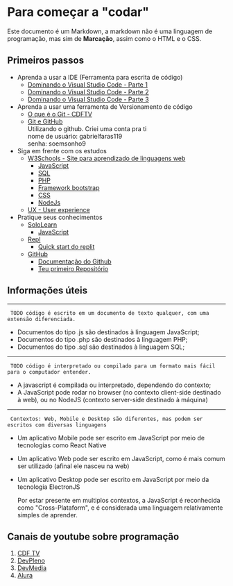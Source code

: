 # Para começar a "codar"

Este documento é um Markdown, a markdown não é uma linguagem de programação, mas sim de <b>Marcação</b>, assim como o HTML e o CSS.

## Primeiros passos
* Aprenda a usar a IDE (Ferramenta para escrita de código)
    - [Dominando o Visual Studio Code - Parte 1](https://www.youtube.com/watch?v=Po4d8Q2krcE)
    - [Dominando o Visual Studio Code - Parte 2](https://www.youtube.com/watch?v=WBbSnLAyNkk)
    - [Dominando o Visual Studio Code - Parte 3](https://www.youtube.com/watch?v=PsvtPr6cZtA)
* Aprenda a usar uma ferramenta de Versionamento de código
    - [O que é o Git - CDFTV](https://www.youtube.com/watch?v=za5KWZ5pRag)
    - [Git e GitHub](https://www.youtube.com/watch?v=FF1f4bKYhoo&list=PLbEOwbQR9lqzK14I7OOeREEIE4k6rjgIj)<br>
         Utilizando o github. Criei uma conta pra ti<br> 
         nome de usuário: gabrielfaras119<br>
         senha: soemsonho9
* Siga em frente com os estudos
    - [W3Schools - Site para aprendizado de linguagens web](https://www.w3schools.com/)
        - [JavaScript](https://www.w3schools.com/js/default.asp)
        - [SQL](https://www.w3schools.com/sql/default.asp)
        - [PHP](https://www.w3schools.com/php/default.asp)
        - [Framework bootstrap](https://www.w3schools.com/bootstrap4/default.asp)
        - [CSS](https://www.w3schools.com/css/)
        - [NodeJs](https://www.w3schools.com/nodejs/default.asp)
    - [UX - User experience](https://www.youtube.com/watch?v=WAi6ixIfdd4)
* Pratique seus conhecimentos
    - [SoloLearn](https://www.sololearn.com/)
        - [JavaScript](https://www.sololearn.com/Course/JavaScript/)
    - [Repl](https://repl.it/~?onboarding=1)
        - [Quick start do replit](https://repl.it/site/docs/misc/quick-start)
    - [GitHub](https://github.com)
        - [Documentação do Github](https://guides.github.com/activities/hello-world/)
        - [Teu primeiro Repositório](https://github.com/gabrielfarias119/aprendendo_javascrpt)

## Informações úteis
---
     TODO código é escrito em um documento de texto qualquer, com uma extensão diferenciada.

* Documentos do tipo .js são destinados à linguagem JavaScript;
* Documentos do tipo .php são destinados à linguagem PHP;
* Documentos do tipo .sql são destinados à linguagem SQL;
---
     TODO código é interpretado ou compilado para um formato mais fácil para o computador entender.

* A javascript é compilada ou interpretado, dependendo do contexto;
* A JavaScript pode rodar no browser (no contexto client-side destinado à web), ou no NodeJS (contexto server-side destinado à máquina) 

---
     Contextos: Web, Mobile e Desktop são diferentes, mas podem ser escritos com diversas linguagens

* Um aplicativo Mobile pode ser escrito em JavaScript por meio de tecnologias como React Native
* Um aplicativo Web pode ser escrito em JavaScript, como é mais comum ser utilizado (afinal ele nasceu na web)
* Um aplicativo Desktop pode ser escrito em JavaScript por meio da tecnologia ElectronJS

     Por estar presente em multiplos contextos, a JavaScript é reconhecida como "Cross-Plataform", e é considerada uma linguagem relativamente simples de aprender.

## Canais de youtube sobre programação

1. [CDF TV](https://www.youtube.com/user/codigofontetv)
2. [DevPleno](https://www.youtube.com/channel/UC07JWf9A0B1scApbS1Te7Ww)
3. [DevMedia](https://www.youtube.com/channel/UClBrpNsTEFLbZDDMW1xiOaQ)
4. [Alura](https://www.youtube.com/user/aluracursosonline)
